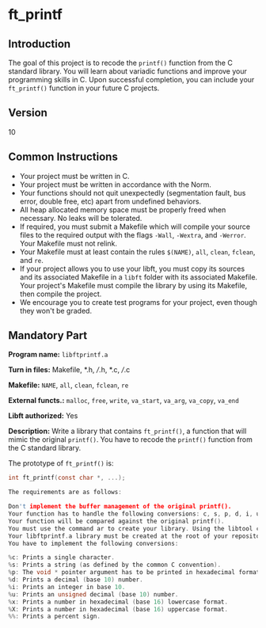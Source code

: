 # ft_printf

## Introduction
The goal of this project is to recode the `printf()` function from the C standard library. You will learn about variadic functions and improve your programming skills in C. Upon successful completion, you can include your `ft_printf()` function in your future C projects.

## Version
10

## Common Instructions
- Your project must be written in C.
- Your project must be written in accordance with the Norm.
- Your functions should not quit unexpectedly (segmentation fault, bus error, double free, etc) apart from undefined behaviors.
- All heap allocated memory space must be properly freed when necessary. No leaks will be tolerated.
- If required, you must submit a Makefile which will compile your source files to the required output with the flags `-Wall`, `-Wextra`, and `-Werror`. Your Makefile must not relink.
- Your Makefile must at least contain the rules `$(NAME)`, `all`, `clean`, `fclean`, and `re`.
- If your project allows you to use your libft, you must copy its sources and its associated Makefile in a `libft` folder with its associated Makefile. Your project's Makefile must compile the library by using its Makefile, then compile the project.
- We encourage you to create test programs for your project, even though they won't be graded.

## Mandatory Part

**Program name:** `libftprintf.a`

**Turn in files:** Makefile, *.h, */*.h, *.c, */*.c

**Makefile:** `NAME`, `all`, `clean`, `fclean`, `re`

**External functs.:** `malloc`, `free`, `write`, `va_start`, `va_arg`, `va_copy`, `va_end`

**Libft authorized:** Yes

**Description:**
Write a library that contains `ft_printf()`, a function that will mimic the original `printf()`. You have to recode the `printf()` function from the C standard library.

The prototype of `ft_printf()` is:
```c
int ft_printf(const char *, ...);

The requirements are as follows:

Don't implement the buffer management of the original printf().
Your function has to handle the following conversions: c, s, p, d, i, u, x, X, %.
Your function will be compared against the original printf().
You must use the command ar to create your library. Using the libtool command is forbidden.
Your libftprintf.a library must be created at the root of your repository.
You have to implement the following conversions:

%c: Prints a single character.
%s: Prints a string (as defined by the common C convention).
%p: The void * pointer argument has to be printed in hexadecimal format.
%d: Prints a decimal (base 10) number.
%i: Prints an integer in base 10.
%u: Prints an unsigned decimal (base 10) number.
%x: Prints a number in hexadecimal (base 16) lowercase format.
%X: Prints a number in hexadecimal (base 16) uppercase format.
%%: Prints a percent sign.
